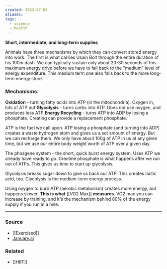 ```yaml
---
created: 2023-07-08
aliases: 
tags:
  - science
  - health
---
```

**Short, intermediate, and long-term supplies**

Animals have three mechanisms by which they can convert stored energy into work. The first is what carries Usain Bolt through the entire duration of his 100m dash. We can typically sustain only about 20-30 seconds of this maximum energy drive before we have to fall back to the "medium" level of energy expenditure. This medium term one also falls back to the more long-term energy store.

### Mechanisms:

**Oxidation** - turning fatty acids into ATP (in the mitochondria). Oxygen in, lots of ATP out
**Glycolysis** - turns carbs into ATP. Does *not* use oxygen, and produces less ATP
**Energy Recycling** - turns ATP into ADP by losing a phosphate. Creating can provide a replacement phosphate. 

ATP is the fuel we call upon. ATP losing a phosphate (and turning into ADP) creates a waste hydrogen atom and gives us a set amount of energy. But we can recharge them. We only have about 100g of ATP in us at any given time, but we use our entire body weight worth of ATP over a given day.

The phosgene system - the short, quick burst energy system. Uses ATP we already have ready to go. Creotine phosphate is what happens after we run out of ATPs. This gives us time to start up glycolysis.

Glycolysis breaks sugar down to give us back our ATP. This creates lactic acid, too. Glycolysis is the medium-term energy process.

Using oxygen to burn ATP (aerobic metabolism) creates more energy, but happens slower. **This is what** [[VO2 Max]]  **measures**. VO2 max you can increase by training, and it's the mechanism behind 80% of the energy supply if you run in a mile.

---
### Source
- [[Exercised]]
- [January.ai](https://january.ai/blog/what-is-zone-2-cardio)

### Related
- [[HIIT]]